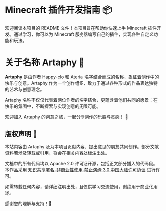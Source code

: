 # Minecraft 插件开发指南 📦

欢迎阅读本项目的 README 文件！本项目旨在帮助你快速上手 Minecraft 插件开发。通过学习，你可以为 Minecraft 服务器编写自己的插件，实现各种自定义功能和玩法。

# 关于名称 Artaphy 🎨

**Artaphy** 是由作者 Happy-clo 和 Aterial 名字结合而成的名称，象征着创作中的快乐与创意。Artaphy 作为一个创作组织，致力于通过各种形式的作品表达独特的艺术与创意理念。

Artaphy 名称不仅仅代表着两位作者的名字结合，更蕴含着他们共同的愿景：在快乐的氛围中，不断探索与实现创意的无限可能。

欢迎加入 Artaphy 的创意之旅，一起分享创作的乐趣与灵感！ 🌟

## 版权声明 📜

本站内容由 Artaphy 及为本项目贡献内容、提出意见的朋友共同创作。部分文献资料若涉及转载或引用，将会在相关内容处标注出处。

文档中的所有代码均以 Apache 2.0 许可证开源，包括正文部分插入的代码段。  
本作品采用 [知识共享署名-非商业性使用-禁止演绎 3.0 中国大陆许可协议](http://creativecommons.org/licenses/by-nc-nd/3.0/cn/) 进行许可。

如需转载任何内容，请详细注明出处，且仅供学习交流使用，谢绝用于商业化用途。

感谢您的理解与支持！🙏
